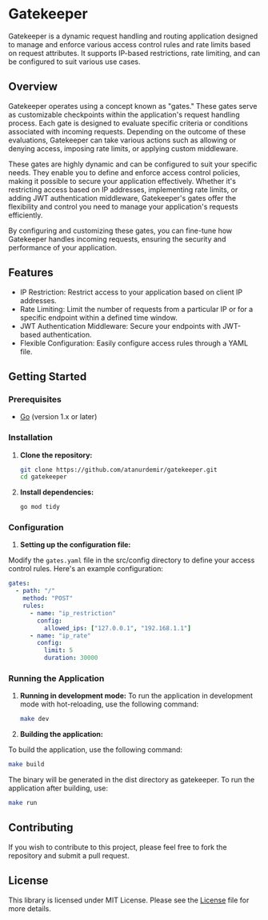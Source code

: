 # Gatekeeper

Gatekeeper is a dynamic request handling and routing application designed to manage and enforce various access control rules and rate limits based on request attributes. It supports IP-based restrictions, rate limiting, and can be configured to suit various use cases.

## Overview

Gatekeeper operates using a concept known as "gates." These gates serve as customizable checkpoints within the application's request handling process. Each gate is designed to evaluate specific criteria or conditions associated with incoming requests. Depending on the outcome of these evaluations, Gatekeeper can take various actions such as allowing or denying access, imposing rate limits, or applying custom middleware.

These gates are highly dynamic and can be configured to suit your specific needs. They enable you to define and enforce access control policies, making it possible to secure your application effectively. Whether it's restricting access based on IP addresses, implementing rate limits, or adding JWT authentication middleware, Gatekeeper's gates offer the flexibility and control you need to manage your application's requests efficiently.

By configuring and customizing these gates, you can fine-tune how Gatekeeper handles incoming requests, ensuring the security and performance of your application.

## Features

- IP Restriction: Restrict access to your application based on client IP addresses.
- Rate Limiting: Limit the number of requests from a particular IP or for a specific endpoint within a defined time window.
- JWT Authentication Middleware: Secure your endpoints with JWT-based authentication.
- Flexible Configuration: Easily configure access rules through a YAML file.

## Getting Started

### Prerequisites

- [Go](https://golang.org/doc/install) (version 1.x or later)

### Installation

1. **Clone the repository:**

   ```bash
   git clone https://github.com/atanurdemir/gatekeeper.git
   cd gatekeeper
   ```

2. **Install dependencies:**

   ```bash
   go mod tidy
   ```

### Configuration

1. **Setting up the configuration file:**

Modify the `gates.yaml` file in the src/config directory to define your access control rules. Here's an example configuration:

```yaml
gates:
  - path: "/"
    method: "POST"
    rules:
      - name: "ip_restriction"
        config:
          allowed_ips: ["127.0.0.1", "192.168.1.1"]
      - name: "ip_rate"
        config:
          limit: 5
          duration: 30000
```

### Running the Application

1. **Running in development mode:**
   To run the application in development mode with hot-reloading, use the following command:

   ```bash
   make dev
   ```

2. **Building the application:**

To build the application, use the following command:

```bash
make build
```

The binary will be generated in the dist directory as gatekeeper.
To run the application after building, use:

```bash
make run
```

## Contributing

If you wish to contribute to this project, please feel free to fork the repository and submit a pull request.

## License

This library is licensed under MIT License. Please see the [License](LICENSE) file for more details.
